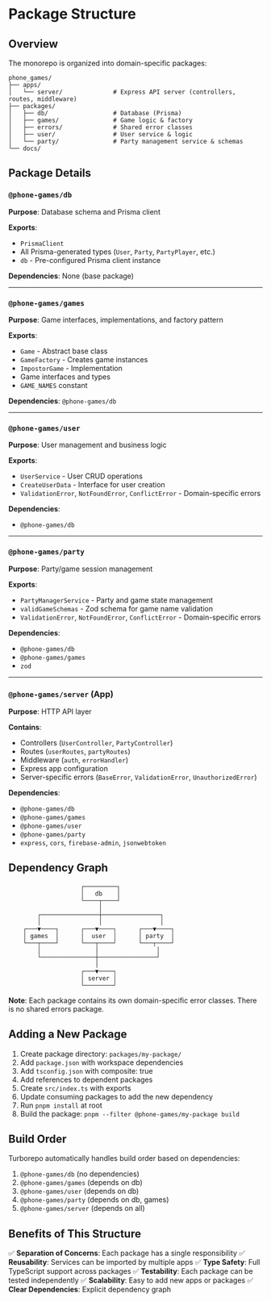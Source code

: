# Package Structure

## Overview

The monorepo is organized into domain-specific packages:

```
phone_games/
├── apps/
│   └── server/              # Express API server (controllers, routes, middleware)
├── packages/
│   ├── db/                  # Database (Prisma)
│   ├── games/               # Game logic & factory
│   ├── errors/              # Shared error classes
│   ├── user/                # User service & logic
│   └── party/               # Party management service & schemas
└── docs/
```

## Package Details

### `@phone-games/db`
**Purpose**: Database schema and Prisma client

**Exports**:
- `PrismaClient`
- All Prisma-generated types (`User`, `Party`, `PartyPlayer`, etc.)
- `db` - Pre-configured Prisma client instance

**Dependencies**: None (base package)

---

### `@phone-games/games`
**Purpose**: Game interfaces, implementations, and factory pattern

**Exports**:
- `Game` - Abstract base class
- `GameFactory` - Creates game instances
- `ImpostorGame` - Implementation
- Game interfaces and types
- `GAME_NAMES` constant

**Dependencies**: `@phone-games/db`

---

### `@phone-games/user`
**Purpose**: User management and business logic

**Exports**:
- `UserService` - User CRUD operations
- `CreateUserData` - Interface for user creation
- `ValidationError`, `NotFoundError`, `ConflictError` - Domain-specific errors

**Dependencies**:
- `@phone-games/db`

---

### `@phone-games/party`
**Purpose**: Party/game session management

**Exports**:
- `PartyManagerService` - Party and game state management
- `validGameSchemas` - Zod schema for game name validation
- `ValidationError`, `NotFoundError`, `ConflictError` - Domain-specific errors

**Dependencies**:
- `@phone-games/db`
- `@phone-games/games`
- `zod`

---

### `@phone-games/server` (App)
**Purpose**: HTTP API layer

**Contains**:
- Controllers (`UserController`, `PartyController`)
- Routes (`userRoutes`, `partyRoutes`)
- Middleware (`auth`, `errorHandler`)
- Express app configuration
- Server-specific errors (`BaseError`, `ValidationError`, `UnauthorizedError`)

**Dependencies**:
- `@phone-games/db`
- `@phone-games/games`
- `@phone-games/user`
- `@phone-games/party`
- `express`, `cors`, `firebase-admin`, `jsonwebtoken`

## Dependency Graph

```
                    ┌─────────┐
                    │   db    │
                    └────┬────┘
                         │
        ┌────────────────┼────────────────┐
        │                │                │
    ┌───▼────┐      ┌───▼────┐      ┌───▼────┐
    │ games  │      │  user  │      │ party  │
    └───┬────┘      └───┬────┘      └───┬────┘
        │               │                │
        └───────────────┼────────────────┘
                        │
                    ┌───▼────┐
                    │ server │
                    └────────┘
```

**Note**: Each package contains its own domain-specific error classes. There is no shared errors package.

## Adding a New Package

1. Create package directory: `packages/my-package/`
2. Add `package.json` with workspace dependencies
3. Add `tsconfig.json` with composite: true
4. Add references to dependent packages
5. Create `src/index.ts` with exports
6. Update consuming packages to add the new dependency
7. Run `pnpm install` at root
8. Build the package: `pnpm --filter @phone-games/my-package build`

## Build Order

Turborepo automatically handles build order based on dependencies:

1. `@phone-games/db` (no dependencies)
2. `@phone-games/games` (depends on db)
3. `@phone-games/user` (depends on db)
4. `@phone-games/party` (depends on db, games)
5. `@phone-games/server` (depends on all)

## Benefits of This Structure

✅ **Separation of Concerns**: Each package has a single responsibility
✅ **Reusability**: Services can be imported by multiple apps
✅ **Type Safety**: Full TypeScript support across packages
✅ **Testability**: Each package can be tested independently
✅ **Scalability**: Easy to add new apps or packages
✅ **Clear Dependencies**: Explicit dependency graph
